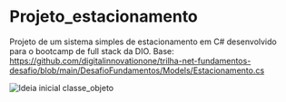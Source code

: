 # Projeto_estacionamento
 Projeto de um sistema simples de estacionamento em C# desenvolvido para o bootcamp de full stack da DIO.
 Base: https://github.com/digitalinnovationone/trilha-net-fundamentos-desafio/blob/main/DesafioFundamentos/Models/Estacionamento.cs

 ![Ideia inicial classe_objeto](https://raw.githubusercontent.com/Marcos_Aquin0/Porjeto_estacionamento/main/classe_objeto.png)
